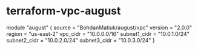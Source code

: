 # terraform-vpc-august

module "august" {
  source  = "BohdanMatiuk/august/vpc"
  version = "2.0.0"
  region = "us-east-2"
  vpc_cidr = "10.0.0.0/16"
  subnet1_cidr = "10.0.1.0/24"
  subnet2_cidr = "10.0.2.0/24"
  subnet3_cidr = "10.0.3.0/24"
}
